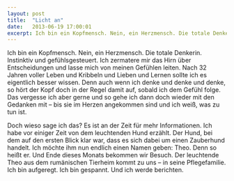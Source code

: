 ```yaml
---
layout: post
title:  "Licht an"
date:   2013-06-19 17:00:01
excerpt: Ich bin ein Kopfmensch. Nein, ein Herzmensch. Die totale Denkerin. Instinktiv und gefühlsgesteuert. Ich zermatere mir das Hirn über Entscheidungen und lasse mich von meinen Gefühlen leiten.
---
```


Ich bin ein Kopfmensch. Nein, ein Herzmensch. Die totale Denkerin. Instinktiv und gefühlsgesteuert. Ich zermatere mir das Hirn über Entscheidungen und lasse mich von meinen Gefühlen leiten. Nach 32 Jahren voller Leben und Kribbeln und Lieben und Lernen sollte ich es eigentlich besser wissen. Denn auch wenn ich denke und denke und denke, so hört der Kopf doch in der Regel damit auf, sobald ich dem Gefühl folge. Das vergesse ich aber gerne und so gehe ich dann doch wieder mit den Gedanken mit – bis sie im Herzen angekommen sind und ich weiß, was zu tun ist.

Doch wieso sage ich das? Es ist an der Zeit für mehr Informationen. Ich habe vor einiger Zeit von dem leuchtenden Hund erzählt. Der Hund, bei dem auf den ersten Blick klar war, dass es sich dabei um einen Zauberhund handelt. Ich möchte ihm nun endlich einen Namen geben: Theo. Denn so heißt er. Und Ende dieses Monats bekommen wir Besuch. Der leuchtende Theo aus dem rumänischen Tierheim kommt zu uns – in seine Pflegefamilie. Ich bin aufgeregt. Ich bin gespannt. Und ich werde berichten.